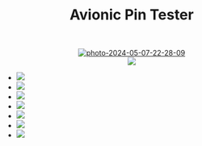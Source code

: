<h1 align="center"> Avionic Pin Tester </h1>
<br>
 <p align="center">
  <a href="https://ibb.co/g9VDqwp"><img src="https://i.ibb.co/g9VDqwp/photo-2024-05-07-22-28-09.jpg" alt="photo-2024-05-07-22-28-09" border="0"></a><br>
   <img src="https://img.shields.io/badge/STATUS-EN%20DESAROLLO-green">
   </p>

- <img src="https://img.shields.io/badge/Comprobación_de_continuidad-OK-green"></a>
- <img src="https://img.shields.io/badge/Conexionado_entre_terminales-WORKING-orange">
- <img src="https://img.shields.io/badge/Detección_automática_de_número_de_pines-OK-green">
- <img src="https://img.shields.io/badge/Modo_10_pines-OK-green">
- <img src="https://img.shields.io/badge/Modo_6_pines-OK-green">
- <img src="https://img.shields.io/badge/Modo_4_pines-PRÓXIMAMENTE-navy">
- <img src="https://img.shields.io/badge/HMI-OK-green">
